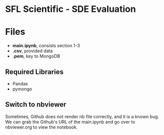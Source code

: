 # SFL Scientific - SDE Evaluation

# Files

 - **main.ipynb**, consists section 1-3
 - **.csv**, provided data
 - **.pem**, key to MongoDB

## Required Libraries

 - Pandas
 - pymongo

## Switch to nbviewer

Sometimes, Github does not render nb file correctly, and it is a known bug. We can grab the Github's URL of the main.ipynb and go over to nbviewer.org to view the notebook.
